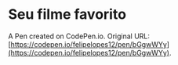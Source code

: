 # Seu filme favorito

A Pen created on CodePen.io. Original URL: [https://codepen.io/felipelopes12/pen/bGgwWYy](https://codepen.io/felipelopes12/pen/bGgwWYy).


